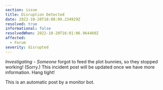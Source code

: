 ```yaml
---
section: issue
title: Disruption Detected
date: 2022-10-20T18:08:09.234929Z
resolved: true
informational: false
resolvedWhen: 2022-10-20T16:01:06.964460Z
affected:
  - Forum
severity: disrupted
---
```

*Investigating* - _Someone_ forgot to feed the plot bunnies, so they stopped working! (Sorry.) This incident post will be updated once we have more information. Hang tight!

This is an automatic post by a monitor bot.
        